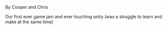 By Cooper and Chris

Our first ever game jam and ever touching unity (was a struggle to learn and make at the same time)
